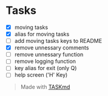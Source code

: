 <!-- this file was generated with TASKmd 
git repository : https://github.com/democraz20/taskmd
! DO NOT EDIT THIS FILE MANUALLY !
-->

# Tasks 

 - [x] moving tasks 
 - [x] alias for moving tasks
 - [ ] add moving tasks keys to README
 - [x] remove unnessary comments
 - [ ] remove unnessary function
 - [ ] remove logging function
 - [ ] key alias for exit (only Q)
 - [ ] help screen ('H' Key)

> Made with [TASKmd](https://github.com/democraz20/taskmd)